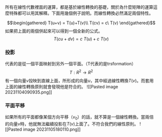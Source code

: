 所有在線性代數裡面的運算，都是基於線性轉換的基礎，關於為什麼矩陣的運算這麼特殊都可以用其解釋。下面用幾個例子說明。而線性轉換必然滿足兩個特性。

$$\begin{gathered}
T(u+v) = T(u)+T(v)\\
T(cv) = c\ T(v)
\end{gathered}$$
如果把上面的兩個併起來可以得到一個全新的公式。
$$T(cu+dv)=c\ T(u)+c\ T(v)$$

### 投影
代表的是從一個平面映射到另外一個平面。（T代表的是trsformation）
$$T:R^2\rightarrow R^2$$
有一個向量$v$投映到直線上面，所形成的向量$u$，其中經過線性轉換$T(v)$。而套用上面的線性轉換原則就會發現他是符合的。
![[Pasted image 20231104090935.png]]

### 平面平移
如果所有的平面都像某個方向平移（$v_0$）的話，就不算是一個線性轉換。當兩倍的向量$v$時，他就無法繼續投影在$T(v)$上面了。不符合我們的線性原則。
![[Pasted image 20231105180110.png]]